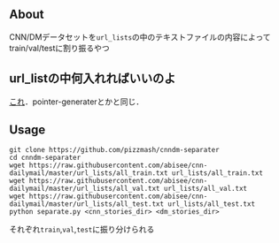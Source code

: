 ## About
CNN/DMデータセットを`url_lists`の中のテキストファイルの内容によってtrain/val/testに割り振るやつ

## url_listの中何入れればいいのよ
[これ](https://github.com/abisee/cnn-dailymail)．pointer-generaterとかと同じ．

## Usage
```
git clone https://github.com/pizzmash/cnndm-separater
cd cnndm-separater
wget https://raw.githubusercontent.com/abisee/cnn-dailymail/master/url_lists/all_train.txt url_lists/all_train.txt
wget https://raw.githubusercontent.com/abisee/cnn-dailymail/master/url_lists/all_val.txt url_lists/all_val.txt
wget https://raw.githubusercontent.com/abisee/cnn-dailymail/master/url_lists/all_test.txt url_lists/all_test.txt
python separate.py <cnn_stories_dir> <dm_stories_dir>
```
それぞれ`train`,`val`,`test`に振り分けられる


